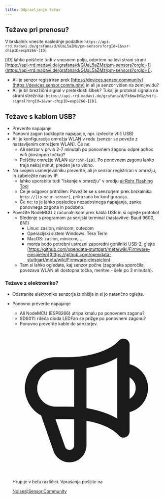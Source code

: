 ```yaml
---
title: Odpravljanje težav
---
```


## Težave pri prenosu?
V brskalnik vnesite naslednje podatke:
`https://api-rrd.madavi.de/grafana/d/GUaL5aZMz/pm-sensors?orgId=1&var-chipID=esp8266-[ID]`

[ID] lahko poiščete tudi v vnosnem polju, odprtem na levi strani strani [https://api-rrd.madavi.de/grafana/d/GUaL5aZMz/pm-sensors?orgId=1](https://api-rrd.madavi.de/grafana/d/GUaL5aZMz/pm-sensors?orgId=1).

* Ali je senzor registriran prek [https://devices.sensor.community](https://devices.sensor.community) in ali je senzor viden na zemljevidu?
* Ali je bil brezžični signal v preteklosti šibek?
  Tukaj je protokol signala na strani strežnika: `https://api-rrd.madavi.de/grafana/d/Fk6mw1WGz/wifi-signal?orgId=1&var-chipID=esp8266-[ID]`.

## Težave s kablom USB?
* Preverite napajanje
* Ponovni zagon (odklopite napajanje, npr. izvlecite vtič USB)
* Ali je konfiguracija omrežja WLAN v redu (senzor se poveže z nastavljenim omrežjem WLAN). Če ne:
  * Ali senzor v prvih 2-7 minutah po ponovnem zagonu odpre adhoc wifi (dostopno točko)?
  * Poiščite omrežje WLAN `airrohr-[ID]`. Po ponovnem zagonu lahko traja nekaj minut, preden je to vidno.
* Na svojem usmerjevalniku preverite, ali je senzor registriran v omrežju, in zabeležite naslov IP.
  * lahko uporabite tudi "Iskanje v omrežju" v orodju [airRohr Flashing Tool](https://github.com/opendata-stuttgart/airrohr-firmware-flasher/)
  * Če je odgovor pritrdilen: Povežite se s senzorjem prek brskalnika `http://[ip-your-sensor]`, prikazana bo konfiguracija.
  * Če ne: to je lahko posledica nezadostnega napajanja, zanke ponovnega zagona in podobno.
* Povežite NodeMCU z računalnikom prek kabla USB in si oglejte protokol
  * Sledenje s programom za serijski terminal (nastavitve: Baud 9600, 8N1)
    * Linux: zaslon, minicom, cutecom
    * Operacijski sistem Windows: Tera Term
    * MacOS: zaslon, minicom, ...
    * morda bodo potrebni ustrezni zaporedni gonilniki USB-2, glejte [https://github.com/opendata-stuttgart/meta/wiki/Firmware-einspielen](https://github.com/opendata-stuttgart/meta/wiki/Firmware-einspielen).
  * Tam si lahko ogledate, kaj senzor počne (zagonska sporočila, povezava WLAN ali dostopna točka, meritve - šele po 3 minutah).

### Težave z elektroniko?
* Odstranite elektroniko senzorja iz ohišja in si jo natančno oglejte.
* Ponovno preverite napajanje
    * Ali NodeMCU (ESP8266) utripa kmalu po ponovnem zagonu?
    * SDS011: rdeča dioda LEDFan se prižge po ponovnem zagonu?
    * Ponovno preverite kable do senzorjev.

  <div class="max-w-screen-xl mx-auto pb-5">
    <div class="p-2 rounded-lg bg-indigo-100 shadow-lg sm:p-3">
    <div class="flex items-center">
          <span class="p-2 rounded-lg bg-indigo-500">
                          <svg class="h-8 w-8 text-white" fill="none" viewBox="0 0 24 24" stroke="currentColor">
                <path stroke-linecap="round" stroke-linejoin="round" stroke-width="2" d="M11 5.882V19.24a1.76 1.76 0 01-3.417.592l-2.147-6.15M18 13a3 3 0 100-6M5.436 13.683A4.001 4.001 0 017 6h1.832c4.1 0 7.625-1.234 9.168-3v14c-1.543-1.766-5.067-3-9.168-3H7a3.988 3.988 0 01-1.564-.317z" />
              </svg>
          </span>
        <div class="flex-wrap flex">
          <p class="pt-1 text-indigo-700 font-medium">
              Hrup je v beta različici. Vprašanja pošljite na<p>
        <a href="mailto:Noise@Sensor.Community" class="ml-1 font-medium underline text-white hover:text-yellow-600">
                Noise@Sensor.Community</a>
        </div>
    </div>
  </div>
</div>
